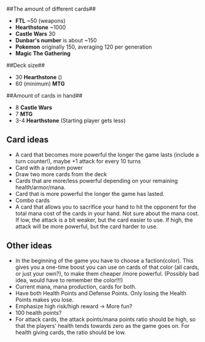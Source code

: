 ##The amount of different cards##
- **FTL** ~50 (weapons)
- **Hearthstone** ~1000
- **Castle Wars** 30
- **Dunbar's number** is about ~150
- **Pokemon** originally 150, averaging 120 per generation
- **Magic The Gathering**

##Deck size##
- 30 **Hearthstone** ()
- 60 (minimum) **MTG**

##Amount of cards in hand##
- 8 **Castle Wars**
- 7 **MTG**
- 3-4 **Hearthstone** (Starting player gets less)

## Card ideas
- A card that becomes more powerful the longer the game lasts (include a turn counter!),
maybe +1 attack for every 10 turns
- Card with a random power
- Draw two more cards from the deck
- Cards that are more/less powerful depending on your remaining health/armor/mana.
- Card that is more powerful the longer the game has lasted.
- Combo cards
- A card that allows you to sacrifice your hand to hit the opponent for the total mana cost of the cards in your hand. Not sure about the mana cost. If low, the attack is a bit weaker, but the card easier to use. If high, the attack will be more powerful, but the card harder to use.

## Other ideas
- In the beginning of the game you have to choose a faction(color). This gives
you a one-time boost you can use on cards of that color (all cards, or just your own?), to make them cheaper
/more powerful. (Possibly bad idea, would have to remember the color!!!)
- Current mana, mana production, cards for both.
- Have both Health Points and Defense Points. Only losing the Health Points
makes you lose.
- Emphasize high risk/high reward -> More fun?
- 100 health points?
- For attack cards, the attack points/mana points ratio should be high, so that the players' health tends towards zero as the game goes on. For health giving cards, the ratio should be low.
